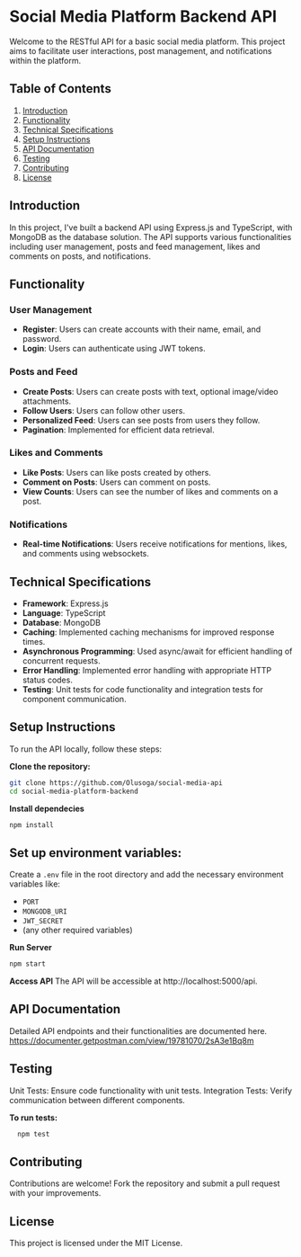 # Social Media Platform Backend API

Welcome to the RESTful API for a basic social media platform. This project aims to facilitate user interactions, post management, and notifications within the platform.

## Table of Contents

1. [Introduction](#introduction)
2. [Functionality](#functionality)
3. [Technical Specifications](#technical-specifications)
4. [Setup Instructions](#setup-instructions)
5. [API Documentation](#api-documentation)
6. [Testing](#testing)
7. [Contributing](#contributing)
8. [License](#license)

## Introduction

In this project, I've built a backend API using Express.js and TypeScript, with MongoDB as the database solution. The API supports various functionalities including user management, posts and feed management, likes and comments on posts, and notifications.

## Functionality

### User Management

- **Register**: Users can create accounts with their name, email, and password.
- **Login**: Users can authenticate using JWT tokens.

### Posts and Feed

- **Create Posts**: Users can create posts with text, optional image/video attachments.
- **Follow Users**: Users can follow other users.
- **Personalized Feed**: Users can see posts from users they follow.
- **Pagination**: Implemented for efficient data retrieval.

### Likes and Comments

- **Like Posts**: Users can like posts created by others.
- **Comment on Posts**: Users can comment on posts.
- **View Counts**: Users can see the number of likes and comments on a post.

### Notifications

- **Real-time Notifications**: Users receive notifications for mentions, likes, and comments using websockets.

## Technical Specifications

- **Framework**: Express.js
- **Language**: TypeScript
- **Database**: MongoDB
- **Caching**: Implemented caching mechanisms for improved response times.
- **Asynchronous Programming**: Used async/await for efficient handling of concurrent requests.
- **Error Handling**: Implemented error handling with appropriate HTTP status codes.
- **Testing**: Unit tests for code functionality and integration tests for component communication.

## Setup Instructions

To run the API locally, follow these steps:

**Clone the repository:**
   ```bash
   git clone https://github.com/Olusoga/social-media-api
   cd social-media-platform-backend

```
**Install dependecies**
   ```bash
   npm install
```
## Set up environment variables:
Create a `.env` file in the root directory and add the necessary environment variables like:

- `PORT`
- `MONGODB_URI`
- `JWT_SECRET`
- (any other required variables)


**Run Server**
   ```bash
   npm start
```
**Access API**
   The API will be accessible at http://localhost:5000/api.

## API Documentation
   Detailed API endpoints and their functionalities are documented here. https://documenter.getpostman.com/view/19781070/2sA3e1Bq8m

## Testing
   Unit Tests: Ensure code functionality with unit tests.
   Integration Tests: Verify communication between different components.

**To run tests:**
```bash
  npm test
```
## Contributing
   Contributions are welcome! Fork the repository and submit a pull request with your improvements.

## License
   This project is licensed under the MIT License.